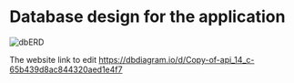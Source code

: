 # Database design for the application

![dbERD](https://github.com/mhmadalaa/bookipedia/assets/68995755/09b09b11-dc60-4243-97b8-a5fb6918e66c)


The website link to edit https://dbdiagram.io/d/Copy-of-api_14_c-65b439d8ac844320aed1e4f7
